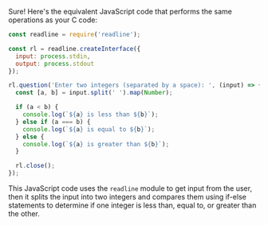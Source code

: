  Sure! Here's the equivalent JavaScript code that performs the same operations as your C code:

```javascript
const readline = require('readline');

const rl = readline.createInterface({
  input: process.stdin,
  output: process.stdout
});

rl.question('Enter two integers (separated by a space): ', (input) => {
  const [a, b] = input.split(' ').map(Number);

  if (a < b) {
    console.log(`${a} is less than ${b}`);
  } else if (a === b) {
    console.log(`${a} is equal to ${b}`);
  } else {
    console.log(`${a} is greater than ${b}`);
  }

  rl.close();
});
```

This JavaScript code uses the `readline` module to get input from the user, then it splits the input into two integers and compares them using if-else statements to determine if one integer is less than, equal to, or greater than the other.
